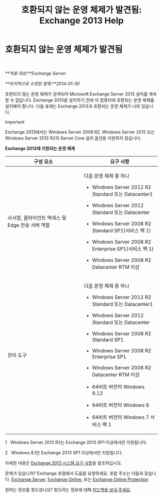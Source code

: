 ﻿---
title: '호환되지 않는 운영 체제가 발견됨: Exchange 2013 Help'
TOCTitle: 호환되지 않는 운영 체제가 발견됨
ms:assetid: a3a948d9-4991-4088-9013-0a4c944295e4
ms:mtpsurl: https://technet.microsoft.com/ko-kr/library/ms.exch.setupreadiness.validosversion(v=EXCHG.150)
ms:contentKeyID: 50483812
ms.date: 05/22/2018
mtps_version: v=EXCHG.150
ms.translationtype: MT
---

# 호환되지 않는 운영 체제가 발견됨

 

_**적용 대상:**Exchange Server_

_**마지막으로 수정된 항목:**2014-01-30_

호환되지 않는 운영 체제가 검색되어 Microsoft Exchange Server 2013 설치를 계속할 수 없습니다. Exchange 2013을 설치하기 전에 이 컴퓨터에 호환되는 운영 체제를 설치해야 합니다. 다음 표에는 Exchange 2013과 호환되는 운영 체제가 나와 있습니다.


> [!IMPORTANT]
> Exchange 2013에서는 Windows Server 2008 R2, Windows Server 2012 또는 Windows Server 2012 R2의 Server Core 설치 옵션을 지원하지 않습니다.



**Exchange 2013에 지원되는 운영 체제**


<table>
<colgroup>
<col style="width: 50%" />
<col style="width: 50%" />
</colgroup>
<thead>
<tr class="header">
<th>구성 요소</th>
<th>요구 사항</th>
</tr>
</thead>
<tbody>
<tr class="odd">
<td><p>사서함, 클라이언트 액세스 및 Edge 전송 서버 역할</p></td>
<td><p>다음 운영 체제 중 하나</p>
<ul>
<li><p>Windows Server 2012 R2 Standard 또는 Datacenter1</p></li>
<li><p>Windows Server 2012 Standard 또는 Datacenter</p></li>
<li><p>Windows Server 2008 R2 Standard SP1(서비스 팩 1)</p></li>
<li><p>Windows Server 2008 R2 Enterprise SP1(서비스 팩 1)</p></li>
<li><p>Windows Server 2008 R2 Datacenter RTM 이상</p></li>
</ul></td>
</tr>
<tr class="even">
<td><p>관리 도구</p></td>
<td><p>다음 운영 체제 중 하나</p>
<ul>
<li><p>Windows Server 2012 R2 Standard 또는 Datacenter1</p></li>
<li><p>Windows Server 2012 Standard 또는 Datacenter</p></li>
<li><p>Windows Server 2008 R2 Standard SP1</p></li>
<li><p>Windows Server 2008 R2 Enterprise SP1</p></li>
<li><p>Windows Server 2008 R2 Datacenter RTM 이상</p></li>
<li><p>64비트 버전의 Windows 8.12</p></li>
<li><p>64비트 버전의 Windows 8</p></li>
<li><p>64비트 버전의 Windows 7 서비스 팩 1</p></li>
</ul></td>
</tr>
</tbody>
</table>


1   Windows Server 2012 R2는 Exchange 2013 SP1 이상에서만 지원됩니다.

2   Windows 8.1은 Exchange 2013 SP1 이상에서만 지원됩니다.

자세한 내용은 [Exchange 2013 시스템 요구 사항](exchange-2013-system-requirements-exchange-2013-help.md)을 참조하십시오.

문제가 있습니까? Exchange 포럼에서 도움을 요청하세요. 포럼 주소는 다음과 같습니다. [Exchange Server](https://go.microsoft.com/fwlink/p/?linkid=60612), [Exchange Online](https://go.microsoft.com/fwlink/p/?linkid=267542), 또는 [Exchange Online Protection](https://go.microsoft.com/fwlink/p/?linkid=285351)

원하는 정보를 찾으셨나요? 찾으려는 정보에 대해 [피드백을 보내 주세요](mailto:exsetuphelpfeedback@microsoft.com?subject=exchange%202013%20setup%20help%20feedback).

